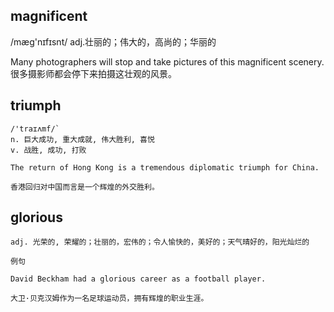 ## magnificent
/mæɡ'nɪfɪsnt/
adj.壮丽的；伟大的，高尚的；华丽的

Many photographers will stop and take pictures of this magnificent scenery.
很多摄影师都会停下来拍摄这壮观的风景。

## triumph
```
/'traɪʌmf/`
n. 巨大成功, 重大成就, 伟大胜利, 喜悦
v. 战胜, 成功, 打败

The return of Hong Kong is a tremendous diplomatic triumph for China.

香港回归对中国而言是一个辉煌的外交胜利。
```
## glorious
```
adj. 光荣的, 荣耀的；壮丽的，宏伟的；令人愉快的，美好的；天气晴好的，阳光灿烂的

例句

David Beckham had a glorious career as a football player.

大卫·贝克汉姆作为一名足球运动员，拥有辉煌的职业生涯。
```
